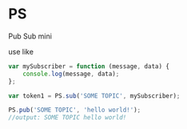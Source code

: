 # PS
Pub Sub mini

use like

```js
var mySubscriber = function (message, data) {
    console.log(message, data);
};

var token1 = PS.sub('SOME TOPIC', mySubscriber);

PS.pub('SOME TOPIC', 'hello world!');
//output: SOME TOPIC hello world!
```
